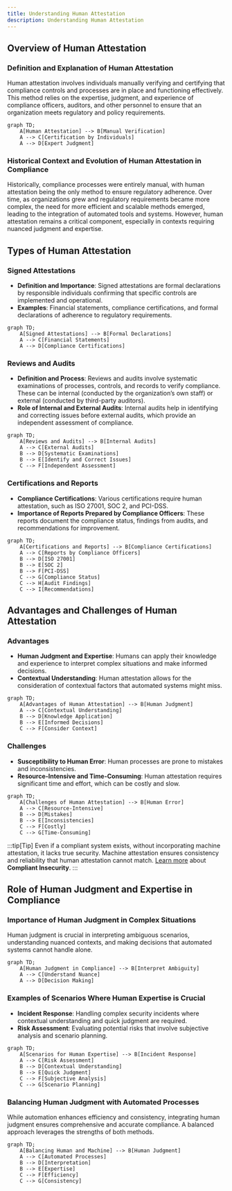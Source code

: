 ```yaml
---
title: Understanding Human Attestation
description: Understanding Human Attestation
---
```




## Overview of Human Attestation

### Definition and Explanation of Human Attestation
Human attestation involves individuals manually verifying and certifying that compliance controls and processes are in place and functioning effectively. This method relies on the expertise, judgment, and experience of compliance officers, auditors, and other personnel to ensure that an organization meets regulatory and policy requirements.

```mermaid
graph TD;
    A[Human Attestation] --> B[Manual Verification]
    A --> C[Certification by Individuals]
    A --> D[Expert Judgment]
```

### Historical Context and Evolution of Human Attestation in Compliance
Historically, compliance processes were entirely manual, with human attestation being the only method to ensure regulatory adherence. Over time, as organizations grew and regulatory requirements became more complex, the need for more efficient and scalable methods emerged, leading to the integration of automated tools and systems. However, human attestation remains a critical component, especially in contexts requiring nuanced judgment and expertise.

## Types of Human Attestation

### Signed Attestations
- **Definition and Importance**: Signed attestations are formal declarations by responsible individuals confirming that specific controls are implemented and operational.
- **Examples**: Financial statements, compliance certifications, and formal declarations of adherence to regulatory requirements.

```mermaid
graph TD;
    A[Signed Attestations] --> B[Formal Declarations]
    A --> C[Financial Statements]
    A --> D[Compliance Certifications]
```

### Reviews and Audits
- **Definition and Process**: Reviews and audits involve systematic examinations of processes, controls, and records to verify compliance. These can be internal (conducted by the organization’s own staff) or external (conducted by third-party auditors).
- **Role of Internal and External Audits**: Internal audits help in identifying and correcting issues before external audits, which provide an independent assessment of compliance.

```mermaid
graph TD;
    A[Reviews and Audits] --> B[Internal Audits]
    A --> C[External Audits]
    B --> D[Systematic Examinations]
    B --> E[Identify and Correct Issues]
    C --> F[Independent Assessment]
```

### Certifications and Reports
- **Compliance Certifications**: Various certifications require human attestation, such as ISO 27001, SOC 2, and PCI-DSS.
- **Importance of Reports Prepared by Compliance Officers**: These reports document the compliance status, findings from audits, and recommendations for improvement.

```mermaid
graph TD;
    A[Certifications and Reports] --> B[Compliance Certifications]
    A --> C[Reports by Compliance Officers]
    B --> D[ISO 27001]
    B --> E[SOC 2]
    B --> F[PCI-DSS]
    C --> G[Compliance Status]
    C --> H[Audit Findings]
    C --> I[Recommendations]
```

## Advantages and Challenges of Human Attestation

### Advantages
- **Human Judgment and Expertise**: Humans can apply their knowledge and experience to interpret complex situations and make informed decisions.
- **Contextual Understanding**: Human attestation allows for the consideration of contextual factors that automated systems might miss.

```mermaid
graph TD;
    A[Advantages of Human Attestation] --> B[Human Judgment]
    A --> C[Contextual Understanding]
    B --> D[Knowledge Application]
    B --> E[Informed Decisions]
    C --> F[Consider Context]
```

### Challenges
- **Susceptibility to Human Error**: Human processes are prone to mistakes and inconsistencies.
- **Resource-Intensive and Time-Consuming**: Human attestation requires significant time and effort, which can be costly and slow.

```mermaid
graph TD;
    A[Challenges of Human Attestation] --> B[Human Error]
    A --> C[Resource-Intensive]
    B --> D[Mistakes]
    B --> E[Inconsistencies]
    C --> F[Costly]
    C --> G[Time-Consuming]
```

:::tip[Tip]
Even if a compliant system exists, without incorporating machine attestation, it lacks true security. Machine attestation ensures consistency and reliability that human attestation cannot match. [Learn more](https://compliantinsecurity.com/) about **Compliant Insecurity**.
:::


## Role of Human Judgment and Expertise in Compliance

### Importance of Human Judgment in Complex Situations
Human judgment is crucial in interpreting ambiguous scenarios, understanding nuanced contexts, and making decisions that automated systems cannot handle alone.

```mermaid
graph TD;
    A[Human Judgment in Compliance] --> B[Interpret Ambiguity]
    A --> C[Understand Nuance]
    A --> D[Decision Making]
```

### Examples of Scenarios Where Human Expertise is Crucial
- **Incident Response**: Handling complex security incidents where contextual understanding and quick judgment are required.
- **Risk Assessment**: Evaluating potential risks that involve subjective analysis and scenario planning.

```mermaid
graph TD;
    A[Scenarios for Human Expertise] --> B[Incident Response]
    A --> C[Risk Assessment]
    B --> D[Contextual Understanding]
    B --> E[Quick Judgment]
    C --> F[Subjective Analysis]
    C --> G[Scenario Planning]
```

### Balancing Human Judgment with Automated Processes
While automation enhances efficiency and consistency, integrating human judgment ensures comprehensive and accurate compliance. A balanced approach leverages the strengths of both methods.

```mermaid
graph TD;
    A[Balancing Human and Machine] --> B[Human Judgment]
    A --> C[Automated Processes]
    B --> D[Interpretation]
    B --> E[Expertise]
    C --> F[Efficiency]
    C --> G[Consistency]
```

